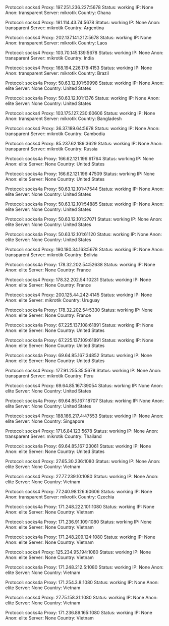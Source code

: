 Protocol: socks4
Proxy: 197.251.236.227:5678
Status: working
IP: None
Anon: transparent
Server: mikrotik
Country: Ghana

Protocol: socks4
Proxy: 181.114.43.74:5678
Status: working
IP: None
Anon: transparent
Server: mikrotik
Country: Argentina

Protocol: socks4
Proxy: 202.137.141.212:5678
Status: working
IP: None
Anon: transparent
Server: mikrotik
Country: Laos

Protocol: socks4
Proxy: 103.70.145.139:5678
Status: working
IP: None
Anon: transparent
Server: mikrotik
Country: India

Protocol: socks4
Proxy: 168.194.226.178:4153
Status: working
IP: None
Anon: transparent
Server: mikrotik
Country: Brazil

Protocol: socks4a
Proxy: 50.63.12.101:59998
Status: working
IP: None
Anon: elite
Server: None
Country: United States

Protocol: socks4a
Proxy: 50.63.12.101:1376
Status: working
IP: None
Anon: elite
Server: None
Country: United States

Protocol: socks4
Proxy: 103.175.127.230:60606
Status: working
IP: None
Anon: transparent
Server: mikrotik
Country: Bangladesh

Protocol: socks4
Proxy: 36.37.189.64:5678
Status: working
IP: None
Anon: transparent
Server: mikrotik
Country: Cambodia

Protocol: socks4
Proxy: 85.237.62.189:3629
Status: working
IP: None
Anon: transparent
Server: mikrotik
Country: Russia

Protocol: socks4a
Proxy: 166.62.121.196:61764
Status: working
IP: None
Anon: elite
Server: None
Country: United States

Protocol: socks4a
Proxy: 166.62.121.196:47509
Status: working
IP: None
Anon: elite
Server: None
Country: United States

Protocol: socks4a
Proxy: 50.63.12.101:47544
Status: working
IP: None
Anon: elite
Server: None
Country: United States

Protocol: socks4a
Proxy: 50.63.12.101:54885
Status: working
IP: None
Anon: elite
Server: None
Country: United States

Protocol: socks4a
Proxy: 50.63.12.101:27071
Status: working
IP: None
Anon: elite
Server: None
Country: United States

Protocol: socks4a
Proxy: 50.63.12.101:61120
Status: working
IP: None
Anon: elite
Server: None
Country: United States

Protocol: socks4
Proxy: 190.180.34.163:5678
Status: working
IP: None
Anon: transparent
Server: mikrotik
Country: Bolivia

Protocol: socks4a
Proxy: 178.32.202.54:52638
Status: working
IP: None
Anon: elite
Server: None
Country: France

Protocol: socks4
Proxy: 178.32.202.54:10231
Status: working
IP: None
Anon: elite
Server: None
Country: France

Protocol: socks4
Proxy: 200.125.44.242:4145
Status: working
IP: None
Anon: elite
Server: mikrotik
Country: Uruguay

Protocol: socks4a
Proxy: 178.32.202.54:5330
Status: working
IP: None
Anon: elite
Server: None
Country: France

Protocol: socks4a
Proxy: 67.225.137.108:61891
Status: working
IP: None
Anon: elite
Server: None
Country: United States

Protocol: socks4a
Proxy: 67.225.137.109:61891
Status: working
IP: None
Anon: elite
Server: None
Country: United States

Protocol: socks4a
Proxy: 69.64.85.167:34852
Status: working
IP: None
Anon: elite
Server: None
Country: United States

Protocol: socks4
Proxy: 177.91.255.35:5678
Status: working
IP: None
Anon: transparent
Server: mikrotik
Country: Peru

Protocol: socks4
Proxy: 69.64.85.167:39054
Status: working
IP: None
Anon: elite
Server: None
Country: United States

Protocol: socks4a
Proxy: 69.64.85.167:18707
Status: working
IP: None
Anon: elite
Server: None
Country: United States

Protocol: socks4
Proxy: 188.166.217.4:47553
Status: working
IP: None
Anon: elite
Server: None
Country: Singapore

Protocol: socks4
Proxy: 171.6.84.123:5678
Status: working
IP: None
Anon: transparent
Server: mikrotik
Country: Thailand

Protocol: socks4a
Proxy: 69.64.85.167:23061
Status: working
IP: None
Anon: elite
Server: None
Country: United States

Protocol: socks4
Proxy: 27.65.30.236:1080
Status: working
IP: None
Anon: elite
Server: None
Country: Vietnam

Protocol: socks4
Proxy: 27.77.239.10:1080
Status: working
IP: None
Anon: elite
Server: None
Country: Vietnam

Protocol: socks4
Proxy: 77.240.98.126:60606
Status: working
IP: None
Anon: transparent
Server: mikrotik
Country: Czechia

Protocol: socks4a
Proxy: 171.248.222.101:1080
Status: working
IP: None
Anon: elite
Server: None
Country: Vietnam

Protocol: socks4a
Proxy: 171.236.91.109:1080
Status: working
IP: None
Anon: elite
Server: None
Country: Vietnam

Protocol: socks4a
Proxy: 171.248.209.124:1080
Status: working
IP: None
Anon: elite
Server: None
Country: Vietnam

Protocol: socks4
Proxy: 125.234.95.194:1080
Status: working
IP: None
Anon: elite
Server: None
Country: Vietnam

Protocol: socks4a
Proxy: 171.248.212.5:1080
Status: working
IP: None
Anon: elite
Server: None
Country: Vietnam

Protocol: socks4a
Proxy: 171.254.3.8:1080
Status: working
IP: None
Anon: elite
Server: None
Country: Vietnam

Protocol: socks4
Proxy: 27.75.158.31:1080
Status: working
IP: None
Anon: elite
Server: None
Country: Vietnam

Protocol: socks4a
Proxy: 171.236.89.165:1080
Status: working
IP: None
Anon: elite
Server: None
Country: Vietnam

